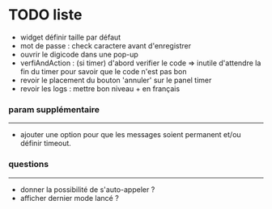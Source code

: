 
# TODO liste

* widget définir taille par défaut
* mot de passe : check caractere avant d'enregistrer
* ouvrir le digicode dans une pop-up
* verfiAndAction : (si timer) d'abord verifier le code => inutile d'attendre la fin du timer pour savoir que le code n'est pas bon
* revoir le placement du bouton 'annuler' sur le panel timer
* revoir les logs : mettre bon niveau + en français

### param supplémentaire
-------
* ajouter une option pour que les messages soient permanent et/ou définir timeout.

### questions
-------
* donner la possibilité de s'auto-appeler ?
* afficher dernier mode lancé ?
